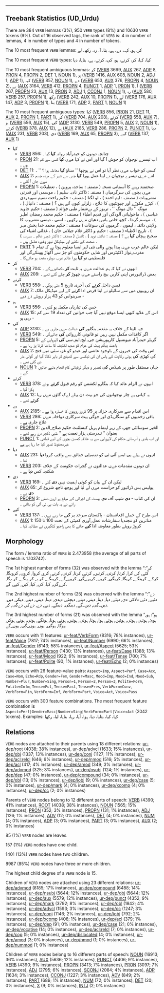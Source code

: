 

--------------------------------------------------------------------------------

## Treebank Statistics (UD_Urdu)

There are 384 `VERB` lemmas (3%), 950 `VERB` types (8%) and 10630 `VERB` tokens (9%).
Out of 16 observed tags, the rank of `VERB` is: 4 in number of lemmas, 4 in number of types and 4 in number of tokens.

The 10 most frequent `VERB` lemmas: کر، ہو، کہہ، دے، ہے، بتا، آ، رہ، رکھ، لے

The 10 most frequent `VERB` types:  کیا، کہا، کر، کرنے، ہو، کی، کرتے، ہے، بتایا، دیا

The 10 most frequent ambiguous lemmas: کر ([VERB]() 3669, [AUX]() 267, [ADP]() 8, [PRON]() 4, [PROPN]() 2, [DET]() 1, [NOUN]() 1), ہو ([VERB]() 1416, [AUX]() 608, [NOUN]() 2, [ADJ]() 1, [ADP]() 1), کہہ ([VERB]() 857, [NOUN]() 1), دے ([VERB]() 653, [AUX]() 376, [PROPN]() 4, [NOUN]() 2), ہے ([AUX]() 3164, [VERB]() 412, [PROPN]() 4, [PUNCT]() 1, [ADP]() 1, [PRON]() 1), آ ([VERB]() 267, [PROPN]() 23, [AUX]() 13, [PRON]() 2, [ADJ]() 1, [CCONJ]() 1, [NOUN]() 1), رہ ([AUX]() 580, [VERB]() 257, [PROPN]() 1), رکھ ([VERB]() 242, [AUX]() 10, [PROPN]() 1), لے ([VERB]() 176, [AUX]() 147, [ADP]() 3, [PROPN]() 1), بنا ([VERB]() 171, [ADP]() 2, [PART]() 1, [NOUN]() 1)

The 10 most frequent ambiguous types:  کیا ([VERB]() 856, [PRON]() 21, [DET]() 11, [AUX]() 2, [PROPN]() 1, [PART]() 1), کر ([VERB]() 704, [AUX]() 208), کرنے ([VERB]() 558, [AUX]() 7), ہو ([VERB]() 556, [AUX]() 15), کی ([ADP]() 3130, [VERB]() 549, [PROPN]() 5, [AUX]() 2, [NOUN]() 1), کرتے ([VERB]() 378, [AUX]() 12), ہے ([AUX]() 2185, [VERB]() 286, [PROPN]() 2, [PUNCT]() 1), دیا ([AUX]() 231, [VERB]() 203), دی ([VERB]() 169, [AUX]() 65, [PROPN]() 3), کیے ([VERB]() 137, [AUX]() 1)


* کیا
  * [VERB]() 856: چنانچہ دونوں کو حیدرآباد روانہ <b>کیا</b> گیا ۔
  * [PRON]() 21: اب تیسرے نوجوان کو جوش آ گیا اور اس نے کہا مےں <b>کیا</b> کسی سے کم ہوں ۔
  * [DET]() 11: کسی کو خواب مےں نظر آیا تو اس نے پوچھا '' سناؤ <b>کیا</b> معاملہ ہوا ؟ '' ۔
  * [AUX]() 2: اتنے مےں تیسرے نوجوان نے اپنا عمل پورا <b>کیا</b> جس سے شیر کے مردہ جسم مےں جان آ گئی ۔
  * [PROPN]() 1: صحتمند رہنے کا آسمانی نسخہ ( مصنفہ : ساجدہ پروین ) ، تعطیلات مےں بچوں کی سرگرمیاں ( مصنفہ : ڈاکٹر نادیہ سلیم ) ، موسمی اور قدرتی مشروبات ( مصنف : ایم احمد ) ، لو لگنا ( مصنف : حکیم راحت نسیم سوہدردی ) ، کیڑے مکوڑے اور چیونٹیوں کا علاج ، زلزلے کیوں آتے ہیں ؟ ( مصنف : دانیال ) ، مونگ '' دال مونگ '' ، تربوز کے بےشمار طبی فوائد ( مصنف : حکیم جاوید عباسی ) ، ماحولیاتی آلودگی اور قدیم اطباء ( مصنف : حکیم محمد رمضان اطہر ) ، موسم گرما ، کچھ خاص باتیں دھیان مےں رکھیں ، لسی ، دیسی مشروب کا ولایتی ذائقہ ، لیموں ، گرمیوں کی سوغات ( مصنف : حکیم محمد خدا بخش مہر ) ، تاریخ الاطباء ( مصنف : حکیم و ڈاکٹر غلام جیلانی خان ) ، غذائی اشیاء کی صحیح پہچان <b>کیا</b> ہے ؟ ( مصنفہ : عائشہ نوید ) ، ٹانسل ( مصنف : ڈاکٹر شبیر عالم ۔ سیرسہ ) ، صحت کے نکتے اور میڈیکل نیوز وغیرہ شامل ہیں ۔
  * [PART]() 1: لیکن عالم عرب مےں پیدا ہونے والی نئی لہر ایسا معلوم ہوتا ہے کہ تمام مغرب_نواز ڈکٹیٹرس اور شاہی حکومتوں کو جڑ سے اُکھاڑ پھینکےگی اور فلسطینی تو <b>کیا</b> پورا عالم عرب دوبارہ متحد ہو جائےگا ۔
* کر
  * [VERB]() 704: انھوں نے کہا کہ ہم عدالت مےں یہ ثابت <b>کر</b> دکھائیں_گے ۔
  * [AUX]() 208: بعض ڈرائیورس اپنی کاریں بیچ راستے مےں چھوڑ <b>کر</b> چلے گئے تھے ۔
* کرنے
  * [VERB]() 558: فیس داخل <b>کرنے</b> کی آخری تاریخ 5 مئی ہوگی ۔
  * [AUX]() 7: ان روپیوں میں سے سائیلو نے اپنا قرض ادا <b>کرنے</b> کے لیے میڈیکل مالک سرینواس کو 43 ہزار روپئے دے دیے -
* ہو
  * [VERB]() 556: جس کی تیاریاں مکمل <b>ہو</b> گئیں ۔
  * [AUX]() 15: اس کے علاوہ کبھی ایسا موقع نہیں آیا جب خواتین کی تعداد 19 سے کم رہی <b>ہو</b> -
* کی
  * [ADP]() 3130: جیہ للیتا کے خلاف یہ مقدمہ بنگلور <b>کی</b> عدالت مےں جاری ہے ۔
  * [VERB]() 549: اگر کاغذات مکمل نہیں رہیں تو قانونی کارروائی <b>کی</b> جائےگی ۔
  * [PROPN]() 5: گریٹر حیدرآباد میونسپل کارپوریشن جی۔ایچ۔ایم۔سی <b>کی</b> لاپرواہی کے باعث بیگم پیٹ کی عوام کو شدید تکلیف کا سامنا کرنا پڑ رہا ہے ۔
  * [AUX]() 2: اس وقت کی خبروں کے باوجود عاشی اور عبدو کو غزہ سٹی میں فتح کی کھڑی <b>کی</b> ہوئی رکاوٹ کے پاس ان کی ٹیکسی سے کھینچ کر باہر نکالا گیا اور گولی مار دی گئی تھی ۔
  * [NOUN]() 1: جہاں مستقل طور پر شیڈس <b>کی</b> تعمیر و دیگر ترقیاتی کام انجام دئیے جائیں گے ۔
* کرتے
  * [VERB]() 378: انہوں نے الزام عائد کیا کہ بنگارو لکشمن کو رقم قبول <b>کرتے</b> ہوئے پکڑا گیا ۔
  * [AUX]() 12: یہ کہانی ہے چار نوجوانوں کی جو بہت دن پہلے اےک گاؤں مےں رہا <b>کرتے</b> تھے ۔
* ہے
  * [AUX]() 2185: اس اقدام سے سرکاری خزانہ پر 95 کروڑ روپیوں کا خسارہ ہوا <b>ہے</b> ۔
  * [VERB]() 286: باقی زخمیوں کو سنگاریڈی اور جوگی پیٹ سرکاری دواخانہ مےں علاج جاری <b>ہے</b> ۔
  * [PROPN]() 2: الخیر سوسائٹی جھرہ کے زیر اہتمام ہربل کنسلٹنٹ حکیم صلاح_الدین بعنوان " تندرستی ہزار نعمت <b>ہے</b> " طبی لکچر دے رہے تھے ۔
  * [PUNCT]() 1: اور اب بلدی و آبرسانی حکام کی لاپرواہی سے یہ علاقہ کمسن بچوں کے لیے قطعی غیرمحفوظ تصور کیا جا رہا ہے <b>ہے</b>
* دیا
  * [AUX]() 231: انہوں نے پہلے ہی ایس آئی ٹی کو تفصیلی حقائق سے واقف کروا <b>دیا</b> تھا ۔
  * [VERB]() 203: ان دونوں مقدمات مےں عدالتوں نے گجرات حکومت کے خلاف شکنجہ کس <b>دیا</b> ہے ۔
* دی
  * [VERB]() 169: لیکن ان کے بیان کو کوئی اہمیت نہیں <b>دی</b> گئی ۔
  * [AUX]() 65: پولیس بس ڈرائیور کو حراست مےں لے لیا اور پوچھ تاچھ شروع کر <b>دی</b> ہے ۔
  * [PROPN]() 3: ان کی کتاب - <b>دی</b> شیپ آف <b>دی</b> بیسٹ کی اجرائی کے موقع پر ارون دھتی رائے نے یہ بات پی ٹی آئی کو بتائی ۔
* کیے
  * [VERB]() 137: اس طرح کے حملے افغانستان - پاکستان سرحد پر <b>کیے</b> جا رہے ہےں ۔
  * [AUX]() 1: متاثرین کو ننجندپا سفارشات عمل_آوری کمیٹی کے تحت 100 تا 150 کروڑ روپئے بطور معاوضہ ادا <b>کیے</b> جانے کا بھی راجیو کلگیری نے مطالبہ کیا ۔

## Morphology

The form / lemma ratio of `VERB` is 2.473958 (the average of all parts of speech is 1.103742).

The 1st highest number of forms (32) was observed with the lemma “کر”: کئے, کر, کرا, کرتا, کرتی, کرتیں, کرتے, کرنا, کرنی, کرنے, کرو, کروا, کروں, کروںگا, کرکے, کرینگے, کریگا, کریگی, کریں, کریں_گی, کریں_گے, کریںگے, کرے, کرےنگے, کرےگا, کرےگی, کہا, کی, کیا, کیں, کیے, گے.

The 2nd highest number of forms (25) was observed with the lemma “دے”: دئیے, دئے, دلاکر, دی, دیئے, دیا, دیتا, دیتی, دیتے, دیجئے, دیدی, دینا, دینی, دینے, دیکر, دیں, دیں_گی, دیں_گے, دیںگی, دیںگے, دیے, دے, دےکر, دےگی, کر.

The 3rd highest number of forms (21) was observed with the lemma “ہو”: ہو, ہوئ, ہوئہی, ہوئی, ہوئیں, ہوئے, ہوا, ہوتا, ہوتی, ہوتیں, ہوتے, ہونا, ہونگے, ہونی, ہونے, ہوکر, ہوگا, ہوگی, ہوں, ہوں_گی, ہوں_گے.

`VERB` occurs with 11 features: [ur-feat/VerbForm]() (8316; 78% instances), [ur-feat/Voice]() (7817; 74% instances), [ur-feat/Number]() (6990; 66% instances), [ur-feat/Gender]() (6143; 58% instances), [ur-feat/Aspect]() (5625; 53% instances), [ur-feat/Person]() (1430; 13% instances), [ur-feat/Case]() (1388; 13% instances), [ur-feat/Mood]() (922; 9% instances), [ur-feat/Tense]() (700; 7% instances), [ur-feat/Polite]() (90; 1% instances), [ur-feat/Echo]() (2; 0% instances)

`VERB` occurs with 26 feature-value pairs: `Aspect=Imp`, `Aspect=Perf`, `Case=Acc`, `Case=Nom`, `Echo=Rdp`, `Gender=Fem`, `Gender=Masc`, `Mood=Imp`, `Mood=Ind`, `Mood=Sub`, `Number=Plur`, `Number=Sing`, `Person=1`, `Person=2`, `Person=3`, `Polite=Form`, `Polite=Infm`, `Tense=Fut`, `Tense=Past`, `Tense=Pres`, `VerbForm=Conv`, `VerbForm=Fin`, `VerbForm=Inf`, `VerbForm=Part`, `Voice=Act`, `Voice=Pass`

`VERB` occurs with 300 feature combinations.
The most frequent feature combination is `Aspect=Perf|Gender=Masc|Number=Sing|VerbForm=Part|Voice=Act` (2042 tokens).
Examples: کہا، کیا، بتایا، دیا، ہوا، آیا، رہا، بنایا، لیا، رکھا


## Relations

`VERB` nodes are attached to their parents using 18 different relations: [ur-dep/root]() (4038; 38% instances), [ur-dep/advcl]() (1633; 15% instances), [ur-dep/obj]() (1337; 13% instances), [ur-dep/conj]() (1127; 11% instances), [ur-dep/acl:relcl]() (646; 6% instances), [ur-dep/nmod]() (516; 5% instances), [ur-dep/acl]() (417; 4% instances), [ur-dep/amod]() (349; 3% instances), [ur-dep/advmod]() (325; 3% instances), [ur-dep/nsubj]() (124; 1% instances), [ur-dep/dep]() (47; 0% instances), [ur-dep/compound]() (34; 0% instances), [ur-dep/obl]() (13; 0% instances), [ur-dep/iobj]() (9; 0% instances), [ur-dep/case]() (5; 0% instances), [ur-dep/mark]() (4; 0% instances), [ur-dep/xcomp]() (4; 0% instances), [ur-dep/cc]() (2; 0% instances)

Parents of `VERB` nodes belong to 12 different parts of speech: [VERB]() (4390; 41% instances), [ROOT]() (4038; 38% instances), [NOUN]() (1565; 15% instances), [PRON]() (352; 3% instances), [PROPN]() (131; 1% instances), [ADJ]() (126; 1% instances), [ADV]() (12; 0% instances), [DET]() (4; 0% instances), [NUM]() (4; 0% instances), [ADP]() (3; 0% instances), [PART]() (3; 0% instances), [AUX]() (2; 0% instances)

85 (1%) `VERB` nodes are leaves.

157 (1%) `VERB` nodes have one child.

1401 (13%) `VERB` nodes have two children.

8987 (85%) `VERB` nodes have three or more children.

The highest child degree of a `VERB` node is 15.

Children of `VERB` nodes are attached using 23 different relations: [ur-dep/advmod]() (8185; 17% instances), [ur-dep/compound]() (6488; 14% instances), [ur-dep/nsubj]() (5644; 12% instances), [ur-dep/obj]() (5644; 12% instances), [ur-dep/aux]() (5579; 12% instances), [ur-dep/punct]() (4352; 9% instances), [ur-dep/mark]() (3792; 8% instances), [ur-dep/obl]() (1842; 4% instances), [ur-dep/advcl]() (1593; 3% instances), [ur-dep/cc]() (1247; 3% instances), [ur-dep/conj]() (1146; 2% instances), [ur-dep/iobj]() (792; 2% instances), [ur-dep/xcomp]() (406; 1% instances), [ur-dep/acl]() (379; 1% instances), [ur-dep/dep]() (91; 0% instances), [ur-dep/case]() (21; 0% instances), [ur-dep/vocative]() (14; 0% instances), [ur-dep/acl:relcl]() (7; 0% instances), [ur-dep/cop]() (5; 0% instances), [ur-dep/dislocated]() (4; 0% instances), [ur-dep/amod]() (3; 0% instances), [ur-dep/nmod]() (1; 0% instances), [ur-dep/nummod]() (1; 0% instances)

Children of `VERB` nodes belong to 16 different parts of speech: [NOUN]() (16913; 36% instances), [AUX]() (5636; 12% instances), [PUNCT]() (4406; 9% instances), [VERB]() (4390; 9% instances), [PROPN]() (3413; 7% instances), [PRON]() (3097; 7% instances), [ADJ]() (2795; 6% instances), [SCONJ]() (2084; 4% instances), [ADP]() (1634; 3% instances), [CCONJ]() (1227; 3% instances), [ADV]() (849; 2% instances), [PART]() (689; 1% instances), [NUM]() (72; 0% instances), [DET]() (20; 0% instances), [X]() (9; 0% instances), [INTJ]() (2; 0% instances)

